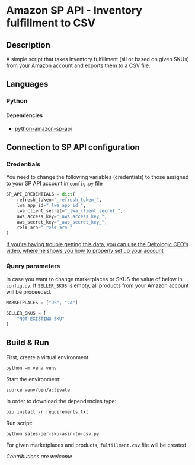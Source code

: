 # Amazon SP API - Inventory fulfillment to CSV
## Description
A simple script that takes inventory fulfillment (all or based on given SKUs) from your Amazon account
and exports them to a CSV file.
## Languages
### Python
#### Dependencies
- [python-amazon-sp-api](https://sp-api-docs.saleweaver.com/)

## Connection to SP API configuration
### Credentials
You need to change the following variables (credentials) to those assigned to your SP API account in `config.py` file
```python
SP_API_CREDENTIALS = dict(
    refresh_token="_refresh_token_",
    lwa_app_id="_lwa_app_id_",
    lwa_client_secret="_lwa_client_secret_",
    aws_access_key="_aws_access_key_",
    aws_secret_key="_aws_secret_key_",
    role_arn="_role_arn_"
)
```
[If you're having trouble getting this data, you can use the Deltologic CEO's video,
where he shows you how to properly set up your account](https://youtu.be/bHBFElmWRNg)
### Query parameters
In case you want to change marketplaces or SKUS
the value of below in `config.py`. If `SELLER_SKUS` is empty, all products from your Amazon account
will be proceeded.
```python
MARKETPLACES = ["US", "CA"]

SELLER_SKUS = [
    "NOT-EXISTING-SKU"
]
```

## Build & Run
First, create a virtual environment:
```shell
python -m venv venv
```

Start the environment:
```shell
source venv/bin/activate
```

In order to download the dependencies type:
```shell
pip install -r requirements.txt
```

Run script:
```shell
python sales-per-sku-asin-to-csv.py
```
For given marketplaces and products, `fulfillment.csv` file will be created

_Contributions are welcome_
